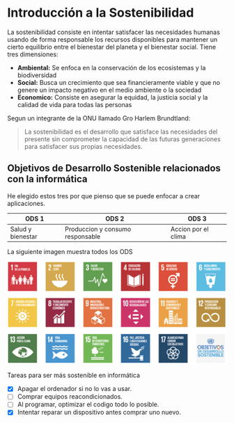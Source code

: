# Introducción a la Sostenibilidad

La sostenibilidad consiste en intentar satisfacer las necesidades humanas usando de forma responsable los recursos disponibles para 
mantener un cierto equilibrio entre el bienestar del planeta y el bienestar social. Tiene tres dimensiones:

- **Ambiental:** Se enfoca en la conservación de los ecosistemas y la biodiversidad
- **Social:** Busca un crecimiento que sea financieramente viable y que no genere un impacto negativo en el medio ambiente o la sociedad
- **Economico:** Consiste en asegurar la equidad, la justicia social y la calidad de vida para todas las personas

Segun un integrante de la ONU llamado Gro Harlem Brundtland: 
> La sostenibilidad es el desarrollo que satisface las necesidades del presente sin comprometer 
la capacidad de las futuras generaciones para satisfacer sus propias necesidades.

## Objetivos de Desarrollo Sostenible relacionados con la informática
He elegido estos tres por que pienso que se puede enfocar a crear aplicaciones.

|ODS 1            |ODS 2                           |ODS 3              |
|-----------------|--------------------------------|-------------------|
|Salud y bienestar|Produccion y consumo responsable|Accion por el clima|

La siguiente imagen muestra todos los ODS

![ODS](images/img.png)

Tareas para ser más sostenible en informática

* [x] Apagar el ordenador si no lo vas a usar.
* [ ] Comprar equipos reacondicionados.
* [ ] Al programar, optimizar el codigo todo lo posible.
* [x] Intentar reparar un dispositivo antes comprar uno nuevo.
